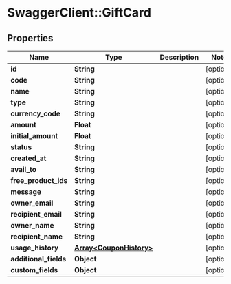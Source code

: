# SwaggerClient::GiftCard

## Properties
Name | Type | Description | Notes
------------ | ------------- | ------------- | -------------
**id** | **String** |  | [optional] 
**code** | **String** |  | [optional] 
**name** | **String** |  | [optional] 
**type** | **String** |  | [optional] 
**currency_code** | **String** |  | [optional] 
**amount** | **Float** |  | [optional] 
**initial_amount** | **Float** |  | [optional] 
**status** | **String** |  | [optional] 
**created_at** | **String** |  | [optional] 
**avail_to** | **String** |  | [optional] 
**free_product_ids** | **String** |  | [optional] 
**message** | **String** |  | [optional] 
**owner_email** | **String** |  | [optional] 
**recipient_email** | **String** |  | [optional] 
**owner_name** | **String** |  | [optional] 
**recipient_name** | **String** |  | [optional] 
**usage_history** | [**Array&lt;CouponHistory&gt;**](CouponHistory.md) |  | [optional] 
**additional_fields** | **Object** |  | [optional] 
**custom_fields** | **Object** |  | [optional] 



